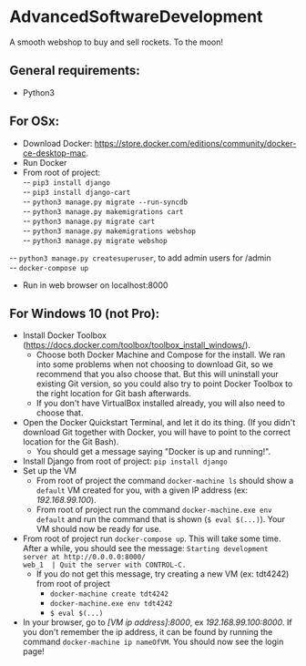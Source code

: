 # AdvancedSoftwareDevelopment
A smooth webshop to buy and sell rockets. To the moon!

## General requirements:
- Python3

## For OSx:
- Download Docker: https://store.docker.com/editions/community/docker-ce-desktop-mac.
- Run Docker
- From root of project:  
-- `pip3 install django`  
-- `pip3 install django-cart`  
-- `python3 manage.py migrate --run-syncdb`  
-- `python3 manage.py makemigrations cart`  
-- `python3 manage.py migrate cart`  
-- `python3 manage.py makemigrations webshop`  
-- `python3 manage.py migrate webshop`  

-- `python3 manage.py createsuperuser`, to add admin users for /admin  
-- `docker-compose up`  

- Run in web browser on localhost:8000

## For Windows 10 (not Pro):
* Install Docker Toolbox (https://docs.docker.com/toolbox/toolbox_install_windows/). 
  * Choose both Docker Machine and Compose for the install. We ran into some problems when not choosing to download Git, so we recommend that you also choose that. But this will uninstall your existing Git version, so you could also try to point Docker Toolbox to the right location for Git bash afterwards. 
  * If you don't have VirtualBox installed already, you will also need to choose that.
* Open the Docker Quickstart Terminal, and let it do its thing. (If you didn't download Git together with Docker, you will have to point to the correct location for the Git Bash). 
  * You should get a message saying "Docker is up and running!".
* Install Django from root of project: `pip install django`
* Set up the VM
  * From root of project the command `docker-machine ls` should show a `default` VM created for you, with a given IP address (ex: *192.168.99.100*). 
  * From root of project run the command `docker-machine.exe env default` and run the command that is shown (`$ eval $(...)`). Your VM should now be ready for use.
* From root of project run `docker-compose up`. This will take some time. After a while, you should see the message:
`Starting development server at http://0.0.0.0:8000/`  
`web_1  | Quit the server with CONTROL-C. `
  * If you do not get this message, try creating a new VM (ex: tdt4242) from root of project
    * `docker-machine create tdt4242` 
    * `docker-machine.exe env tdt4242`
    * `$ eval $(...)`
* In your browser, go to *[VM ip address]:8000*, ex *192.168.99.100:8000*. If you don't remember the ip address, it can be found by running the command `docker-machine ip nameOfVM`. You should now see the login page!
